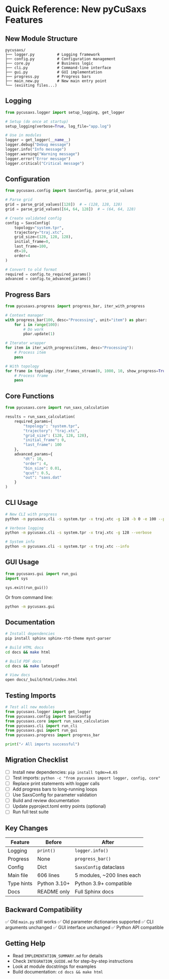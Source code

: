 # Quick Reference: New pyCuSaxs Features

## New Module Structure

```
pycusaxs/
├── logger.py          # Logging framework
├── config.py          # Configuration management
├── core.py            # Business logic
├── cli.py             # Command-line interface
├── gui.py             # GUI implementation
├── progress.py        # Progress bars
├── main_new.py        # New main entry point
└── (existing files...)
```

## Logging

```python
from pycusaxs.logger import setup_logging, get_logger

# Setup (do once at startup)
setup_logging(verbose=True, log_file="app.log")

# Use in modules
logger = get_logger(__name__)
logger.debug("Debug message")
logger.info("Info message")
logger.warning("Warning message")
logger.error("Error message")
logger.critical("Critical message")
```

## Configuration

```python
from pycusaxs.config import SaxsConfig, parse_grid_values

# Parse grid
grid = parse_grid_values([128])  # → (128, 128, 128)
grid = parse_grid_values([64, 64, 128])  # → (64, 64, 128)

# Create validated config
config = SaxsConfig(
    topology="system.tpr",
    trajectory="traj.xtc",
    grid_size=(128, 128, 128),
    initial_frame=0,
    last_frame=100,
    dt=10,
    order=4
)

# Convert to old format
required = config.to_required_params()
advanced = config.to_advanced_params()
```

## Progress Bars

```python
from pycusaxs.progress import progress_bar, iter_with_progress

# Context manager
with progress_bar(100, desc="Processing", unit="item") as pbar:
    for i in range(100):
        # Do work
        pbar.update(1)

# Iterator wrapper
for item in iter_with_progress(items, desc="Processing"):
    # Process item
    pass

# With topology
for frame in topology.iter_frames_stream(0, 1000, 10, show_progress=True):
    # Process frame
    pass
```

## Core Functions

```python
from pycusaxs.core import run_saxs_calculation

results = run_saxs_calculation(
    required_params={
        "topology": "system.tpr",
        "trajectory": "traj.xtc",
        "grid_size": (128, 128, 128),
        "initial_frame": 0,
        "last_frame": 100
    },
    advanced_params={
        "dt": 10,
        "order": 4,
        "bin_size": 0.01,
        "qcut": 0.5,
        "out": "saxs.dat"
    }
)
```

## CLI Usage

```bash
# New CLI with progress
python -m pycusaxs.cli -s system.tpr -x traj.xtc -g 128 -b 0 -e 100 --progress

# Verbose logging
python -m pycusaxs.cli -s system.tpr -x traj.xtc -g 128 --verbose

# System info
python -m pycusaxs.cli -s system.tpr -x traj.xtc --info
```

## GUI Usage

```python
from pycusaxs.gui import run_gui
import sys

sys.exit(run_gui())
```

Or from command line:
```bash
python -m pycusaxs.gui
```

## Documentation

```bash
# Install dependencies
pip install sphinx sphinx-rtd-theme myst-parser

# Build HTML docs
cd docs && make html

# Build PDF docs
cd docs && make latexpdf

# View docs
open docs/_build/html/index.html
```

## Testing Imports

```python
# Test all new modules
from pycusaxs.logger import get_logger
from pycusaxs.config import SaxsConfig
from pycusaxs.core import run_saxs_calculation
from pycusaxs.cli import run_cli
from pycusaxs.gui import run_gui
from pycusaxs.progress import progress_bar

print("✓ All imports successful")
```

## Migration Checklist

- [ ] Install new dependencies: `pip install tqdm>=4.65`
- [ ] Test imports: `python -c "from pycusaxs import logger, config, core"`
- [ ] Replace print statements with logger calls
- [ ] Add progress bars to long-running loops
- [ ] Use SaxsConfig for parameter validation
- [ ] Build and review documentation
- [ ] Update pyproject.toml entry points (optional)
- [ ] Run full test suite

## Key Changes

| Feature | Before | After |
|---------|--------|-------|
| Logging | `print()` | `logger.info()` |
| Progress | None | `progress_bar()` |
| Config | Dict | `SaxsConfig` dataclass |
| Main file | 606 lines | 5 modules, ~200 lines each |
| Type hints | Python 3.10+ | Python 3.9+ compatible |
| Docs | README only | Full Sphinx docs |

## Backward Compatibility

✅ Old `main.py` still works
✅ Old parameter dictionaries supported
✅ CLI arguments unchanged
✅ GUI interface unchanged
✅ Python API compatible

## Getting Help

- Read `IMPLEMENTATION_SUMMARY.md` for details
- Check `INTEGRATION_GUIDE.md` for step-by-step instructions
- Look at module docstrings for examples
- Build documentation: `cd docs && make html`
